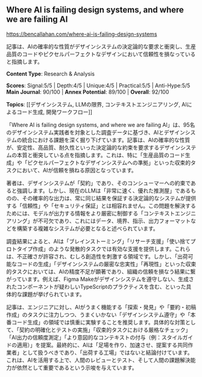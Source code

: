 ## Where AI is failing design systems, and where we are failing AI

https://bencallahan.com/where-ai-is-failing-design-systems

記事は、AIの確率的な性質がデザインシステムの決定論的な要求と衝突し、生産品質のコードやピクセルパーフェクトなデザインにおいて信頼性を損なっていると指摘します。

**Content Type**: Research & Analysis

**Scores**: Signal:5/5 | Depth:4/5 | Unique:4/5 | Practical:5/5 | Anti-Hype:5/5
**Main Journal**: 90/100 | **Annex Potential**: 89/100 | **Overall**: 92/100

**Topics**: [[デザインシステム, LLMの限界, コンテキストエンジニアリング, AIによるコード生成, 開発ワークフロー]]

「Where AI is failing design systems, and where we are failing AI」は、95名のデザインシステム実践者を対象とした調査データに基づき、AIとデザインシステムの統合における課題を深く掘り下げています。記事は、AIの確率的な性質が、安定性、高品質、耐久性といった決定論的な約束を要求するデザインシステムの本質と衝突している点を指摘します。これは、特に「生産品質のコード生成」や「ピクセルパーフェクトなデザインシステムへの準拠」といった収束的タスクにおいて、AIが信頼を損ねる原因となっています。

著者は、デザインシステムが「契約」であり、そのコンシューマーへの約束であると強調します。しかし、現在のLLMは「非常に速く、優れた推測屋」であるものの、その確率的な出力は、常に同じ結果を保証する決定論的なシステムが提供する「信頼性」や「セキュリティ保証」とは相容れません。この問題を解決するためには、モデルが出力する情報をより厳密に制御する「コンテキストエンジニアリング」が不可欠であり、これにはデータ、境界、指示、出力フォーマットなどを構築する複雑なシステムが必要となると述べられています。

調査結果によると、AIは「ブレインストーミング」「リサーチ支援」「使い捨てプロトタイプ作成」のような発散的タスクでは有効な支援を提供します。これらは、不正確さが許容され、むしろ創造性を刺激する領域です。しかし、「出荷可能なコードの生成」「デザインシステムの厳密な忠実性」「再現性」といった収束的タスクにおいては、AIの精度不足が顕著であり、組織の信頼を損なう結果に繋がっています。例えば、Figma Makeがデザインシステムを遵守しない、生成されたコンポーネントが疑わしいTypeScriptのプラクティスを含む、といった具体的な課題が挙げられています。

記事は、エンジニアに対し、AIがうまく機能する「探索・発見」や「要約・初稿作成」のタスクに注力しつつ、うまくいかない「デザインシステム遵守」や「本番コード生成」の領域では慎重に実験することを推奨します。具体的な対策として、「契約の明確化とテストの実施」「収束的タスクにおける厳格なチェック」「AI出力の信頼度測定」「より意図的なコンテキストの付与（例：スタイルガイドの適用）」を提案。最終的に、AIは「足場を作り、加速させ、提案する共同作業者」として扱うべきであり、「出荷する工場」ではないと結論付けています。これは、AIを活用する上で、人間のレビューとテスト、そして人間の課題解決能力が依然として重要であるという示唆を与えています。